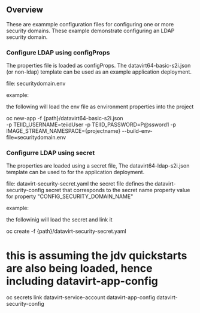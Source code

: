 ## Overview

These are exammple configuration files for configuring one or more security domains.  These example demonstrate configuring an LDAP security domain.

###  Configure LDAP using configProps

The properties file is loaded as configProps.  The datavirt64-basic-s2i.json (or non-ldap) template can be used as an example application deployment.

file:  securitydomain.env 

example:

the following will load the env file as environment properties into the project

oc new-app -f {path}/datavirt64-basic-s2i.json \
-p TEIID_USERNAME=teiidUser  -p TEIID_PASSWORD=P@ssword1 -p IMAGE_STREAM_NAMESPACE={projectname} --build-env-file=securitydomain.env


###  Configurre LDAP using secret

The properties are loaded using a secret file,  The datavirt64-ldap-s2i.json template can be used to for the application deployment.

file:  datavirt-security-secret.yaml     the secret file defines the datavirt-security-config secret that corresponds to the secret name property value for property  "CONFIG_SECURITY_DOMAIN_NAME"

example:

the followinig will load the secret and link it

oc create -f {path}/datavirt-security-secret.yaml

# this is assuming the jdv quickstarts are also being loaded, hence including datavirt-app-config
oc secrets link datavirt-service-account datavirt-app-config datavirt-security-config
